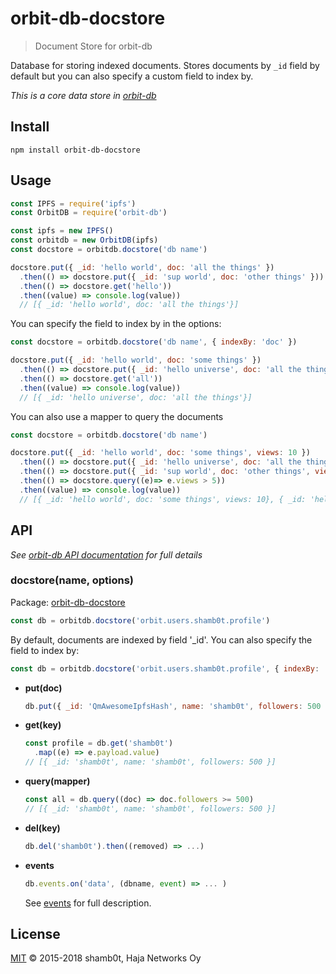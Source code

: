 # orbit-db-docstore

> Document Store for orbit-db

Database for storing indexed documents. Stores documents by `_id` field by default but you can also specify a custom field to index by.

*This is a core data store in [orbit-db](https://github.com/haadcode/orbit-db)*

## Install

```
npm install orbit-db-docstore
```

## Usage

```javascript
const IPFS = require('ipfs')
const OrbitDB = require('orbit-db')

const ipfs = new IPFS()
const orbitdb = new OrbitDB(ipfs)
const docstore = orbitdb.docstore('db name')

docstore.put({ _id: 'hello world', doc: 'all the things' })
  .then(() => docstore.put({ _id: 'sup world', doc: 'other things' }))
  .then(() => docstore.get('hello'))
  .then((value) => console.log(value)) 
  // [{ _id: 'hello world', doc: 'all the things'}]

```

You can specify the field to index by in the options:

```javascript
const docstore = orbitdb.docstore('db name', { indexBy: 'doc' })

docstore.put({ _id: 'hello world', doc: 'some things' })
  .then(() => docstore.put({ _id: 'hello universe', doc: 'all the things' }))
  .then(() => docstore.get('all'))
  .then((value) => console.log(value)) 
  // [{ _id: 'hello universe', doc: 'all the things'}]

```

You can also use a mapper to query the documents

```javascript
const docstore = orbitdb.docstore('db name')

docstore.put({ _id: 'hello world', doc: 'some things', views: 10 })
  .then(() => docstore.put({ _id: 'hello universe', doc: 'all the things', views: 100 }))
  .then(() => docstore.put({ _id: 'sup world', doc: 'other things', views: 5 }))
  .then(() => docstore.query((e)=> e.views > 5))
  .then((value) => console.log(value)) 
  // [{ _id: 'hello world', doc: 'some things', views: 10}, { _id: 'hello universe', doc: 'all the things', views: 100}]
```

## API

*See [orbit-db API documentation](https://github.com/haadcode/orbit-db/blob/master/API.md) for full details*

### docstore(name, options)

  Package: 
  [orbit-db-docstore](https://github.com/shamb0t/orbit-db-docstore)

  ```javascript
  const db = orbitdb.docstore('orbit.users.shamb0t.profile')
  ```

  By default, documents are indexed by field '_id'. You can also specify the field to index by:

  ```javascript
  const db = orbitdb.docstore('orbit.users.shamb0t.profile', { indexBy: 'name' })
  ```

  - **put(doc)**
    ```javascript
    db.put({ _id: 'QmAwesomeIpfsHash', name: 'shamb0t', followers: 500 }).then((hash) => ...)
    ```
    
  - **get(key)**
    ```javascript
    const profile = db.get('shamb0t')
      .map((e) => e.payload.value)
    // [{ _id: 'shamb0t', name: 'shamb0t', followers: 500 }]
    ```
    
  - **query(mapper)**
    ```javascript
    const all = db.query((doc) => doc.followers >= 500)
    // [{ _id: 'shamb0t', name: 'shamb0t', followers: 500 }]
    ```

  - **del(key)**
    ```javascript
    db.del('shamb0t').then((removed) => ...)
    ```
    
  - **events**

    ```javascript
    db.events.on('data', (dbname, event) => ... )
    ```

    See [events](https://github.com/haadcode/orbit-db/blob/master/API.md#events) for full description.

## License

[MIT](LICENSE) ©️ 2015-2018 shamb0t, Haja Networks Oy
